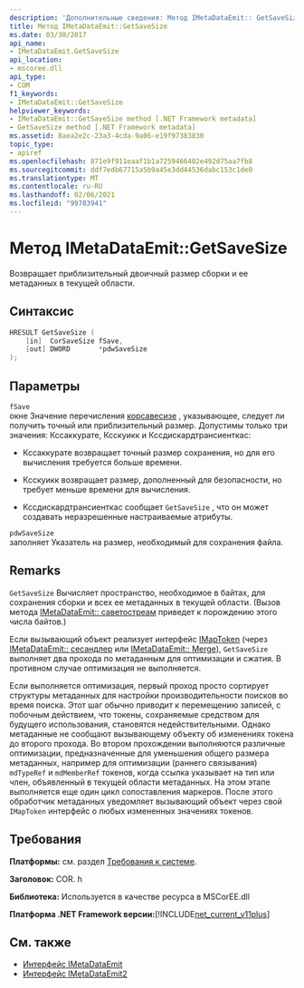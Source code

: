 ```yaml
---
description: 'Дополнительные сведения: Метод IMetaDataEmit:: GetSaveSize'
title: Метод IMetaDataEmit::GetSaveSize
ms.date: 03/30/2017
api_name:
- IMetaDataEmit.GetSaveSize
api_location:
- mscoree.dll
api_type:
- COM
f1_keywords:
- IMetaDataEmit::GetSaveSize
helpviewer_keywords:
- IMetaDataEmit::GetSaveSize method [.NET Framework metadata]
- GetSaveSize method [.NET Framework metadata]
ms.assetid: 8aea2e2c-23a3-4cda-9a06-e19f97383830
topic_type:
- apiref
ms.openlocfilehash: 871e9f911eaaf1b1a7259466402e492d75aa7fb8
ms.sourcegitcommit: ddf7edb67715a5b9a45e3dd44536dabc153c1de0
ms.translationtype: MT
ms.contentlocale: ru-RU
ms.lasthandoff: 02/06/2021
ms.locfileid: "99783941"
---
```

# <a name="imetadataemitgetsavesize-method"></a>Метод IMetaDataEmit::GetSaveSize

Возвращает приблизительный двоичный размер сборки и ее метаданных в текущей области.  
  
## <a name="syntax"></a>Синтаксис  
  
```cpp  
HRESULT GetSaveSize (  
    [in]  CorSaveSize fSave,  
    [out] DWORD       *pdwSaveSize  
);  
```  
  
## <a name="parameters"></a>Параметры  

 `fSave`  
 окне Значение перечисления [корсавесизе](corsavesize-enumeration.md) , указывающее, следует ли получить точный или приблизительный размер. Допустимы только три значения: Кссаккурате, Ксскуикк и Кссдискардтрансиенткас:  
  
- Кссаккурате возвращает точный размер сохранения, но для его вычисления требуется больше времени.  
  
- Ксскуикк возвращает размер, дополненный для безопасности, но требует меньше времени для вычисления.  
  
- Кссдискардтрансиенткас сообщает `GetSaveSize` , что он может создавать неразрешенные настраиваемые атрибуты.  
  
 `pdwSaveSize`  
 заполняет Указатель на размер, необходимый для сохранения файла.  
  
## <a name="remarks"></a>Remarks  

 `GetSaveSize` Вычисляет пространство, необходимое в байтах, для сохранения сборки и всех ее метаданных в текущей области. (Вызов метода [IMetaDataEmit:: саветостреам](imetadataemit-savetostream-method.md) приведет к порождению этого числа байтов.)  
  
 Если вызывающий объект реализует интерфейс [IMapToken](imaptoken-interface.md) (через [IMetaDataEmit:: сесандлер](imetadataemit-sethandler-method.md) или [IMetaDataEmit:: Merge](imetadataemit-merge-method.md)), `GetSaveSize` выполняет два прохода по метаданным для оптимизации и сжатия. В противном случае оптимизация не выполняется.  
  
 Если выполняется оптимизация, первый проход просто сортирует структуры метаданных для настройки производительности поисков во время поиска. Этот шаг обычно приводит к перемещению записей, с побочным действием, что токены, сохраняемые средством для будущего использования, становятся недействительными. Однако метаданные не сообщают вызывающему объекту об изменениях токена до второго прохода. Во втором прохождении выполняются различные оптимизации, предназначенные для уменьшения общего размера метаданных, например для оптимизации (раннего связывания) `mdTypeRef` и `mdMemberRef` токенов, когда ссылка указывает на тип или член, объявленный в текущей области метаданных. На этом этапе выполняется еще один цикл сопоставления маркеров. После этого обработчик метаданных уведомляет вызывающий объект через свой `IMapToken` интерфейс о любых измененных значениях токенов.  
  
## <a name="requirements"></a>Требования  

 **Платформы:** см. раздел [Требования к системе](../../get-started/system-requirements.md).  
  
 **Заголовок:** COR. h  
  
 **Библиотека:** Используется в качестве ресурса в MSCorEE.dll  
  
 **Платформа .NET Framework версии:**[!INCLUDE[net_current_v11plus](../../../../includes/net-current-v11plus-md.md)]  
  
## <a name="see-also"></a>См. также

- [Интерфейс IMetaDataEmit](imetadataemit-interface.md)
- [Интерфейс IMetaDataEmit2](imetadataemit2-interface.md)

